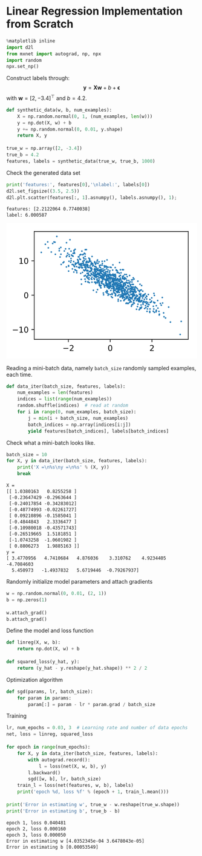 
# Linear Regression Implementation from Scratch


```python
%matplotlib inline
import d2l
from mxnet import autograd, np, npx
import random
npx.set_np()
```

Construct labels through:
$$\mathbf{y}= \mathbf{X} \mathbf{w} + b + \mathbf\epsilon$$
with $\mathbf{w} = [2, -3.4]^\top$ and $b = 4.2$.


```python
def synthetic_data(w, b, num_examples):
    X = np.random.normal(0, 1, (num_examples, len(w)))
    y = np.dot(X, w) + b
    y += np.random.normal(0, 0.01, y.shape)
    return X, y

true_w = np.array([2, -3.4])
true_b = 4.2
features, labels = synthetic_data(true_w, true_b, 1000)
```

Check the generated data set


```python
print('features:', features[0],'\nlabel:', labels[0])
d2l.set_figsize((3.5, 2.5))
d2l.plt.scatter(features[:, 1].asnumpy(), labels.asnumpy(), 1);
```

    features: [2.2122064 0.7740038] 
    label: 6.000587



![svg](3-linear-regression-scratch_files/3-linear-regression-scratch_5_1.svg)


Reading a mini-batch data, namely `batch_size` randomly sampled examples, each time.


```python
def data_iter(batch_size, features, labels):
    num_examples = len(features)
    indices = list(range(num_examples))
    random.shuffle(indices)  # read at random
    for i in range(0, num_examples, batch_size):
        j = min(i + batch_size, num_examples)
        batch_indices = np.array(indices[i:j])
        yield features[batch_indices], labels[batch_indices]
```

Check what a mini-batch looks like.


```python
batch_size = 10
for X, y in data_iter(batch_size, features, labels):
    print('X =\n%s\ny =\n%s' % (X, y))
    break
```

    X =
    [[ 1.0380163   0.8255258 ]
     [-0.23647429 -0.2963644 ]
     [-0.24017854 -0.34283012]
     [-0.48774993 -0.02261727]
     [ 0.09210896 -0.1585041 ]
     [-0.4844843   2.3336477 ]
     [-0.10980018 -0.43571743]
     [-0.26519665  1.5181851 ]
     [-1.0743258  -1.0601982 ]
     [ 0.8806273   1.9885163 ]]
    y =
    [ 3.4770956   4.7410684   4.876036    3.310762    4.9234405  -4.7084603
      5.450973   -1.4937832   5.6719446  -0.79267937]


Randomly initialize model parameters and attach gradients


```python
w = np.random.normal(0, 0.01, (2, 1))
b = np.zeros(1)

w.attach_grad()
b.attach_grad()
```

Define the model and loss function


```python
def linreg(X, w, b):
    return np.dot(X, w) + b

def squared_loss(y_hat, y):
    return (y_hat - y.reshape(y_hat.shape)) ** 2 / 2
```

Optimization algorithm


```python
def sgd(params, lr, batch_size):
    for param in params:
        param[:] = param - lr * param.grad / batch_size
```

Training


```python
lr, num_epochs = 0.03, 3  # Learning rate and number of data epochs
net, loss = linreg, squared_loss

for epoch in range(num_epochs):
    for X, y in data_iter(batch_size, features, labels):
        with autograd.record():
            l = loss(net(X, w, b), y)
        l.backward()
        sgd([w, b], lr, batch_size)
    train_l = loss(net(features, w, b), labels)
    print('epoch %d, loss %f' % (epoch + 1, train_l.mean()))
    
print('Error in estimating w', true_w - w.reshape(true_w.shape))
print('Error in estimating b', true_b - b)    
```

    epoch 1, loss 0.040481
    epoch 2, loss 0.000160
    epoch 3, loss 0.000050
    Error in estimating w [4.0352345e-04 3.6478043e-05]
    Error in estimating b [0.00053549]

